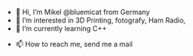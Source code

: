 - 👋 Hi, I’m Mikel @bluemicat from Germany
- 👀 I’m interested in 3D Printing, fotografy, Ham Radio,
- 🌱 I’m currently learning C++
<!--- - 💞️ I’m looking to collaborate on ... --->
- 📫 How to reach me, send me a mail

<!---
bluemicat/bluemicat is a ✨ special ✨ repository because its `README.md` (this file) appears on your GitHub profile.
You can click the Preview link to take a look at your changes.
--->
